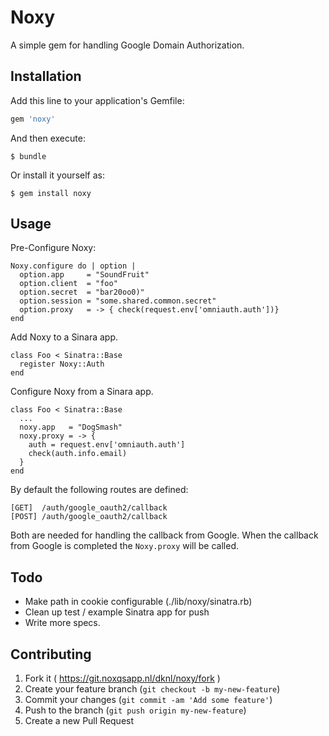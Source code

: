 # Noxy

A simple gem for handling Google Domain Authorization.

## Installation

Add this line to your application's Gemfile:

```ruby
gem 'noxy'
```

And then execute:

    $ bundle

Or install it yourself as:

    $ gem install noxy

## Usage

Pre-Configure Noxy:

    Noxy.configure do | option |
      option.app     = "SoundFruit"
      option.client  = "foo"
      option.secret  = "bar20oo0)"
      option.session = "some.shared.common.secret"
      option.proxy   = -> { check(request.env['omniauth.auth'])}
    end

Add Noxy to a Sinara app.

    class Foo < Sinatra::Base
      register Noxy::Auth
    end

Configure Noxy from a Sinara app.

    class Foo < Sinatra::Base
      ...
      noxy.app   = "DogSmash"
      noxy.proxy = -> {
        auth = request.env['omniauth.auth']
        check(auth.info.email)
      }
    end

By default the following routes are defined:

    [GET]  /auth/google_oauth2/callback
    [POST] /auth/google_oauth2/callback

Both are needed for handling the callback from Google.
When the callback from Google is completed the `Noxy.proxy` will be called.

## Todo

  * Make path in cookie configurable (./lib/noxy/sinatra.rb)
  * Clean up test / example Sinatra app for push
  * Write more specs.

## Contributing

1. Fork it ( https://git.noxqsapp.nl/dknl/noxy/fork )
2. Create your feature branch (`git checkout -b my-new-feature`)
3. Commit your changes (`git commit -am 'Add some feature'`)
4. Push to the branch (`git push origin my-new-feature`)
5. Create a new Pull Request
